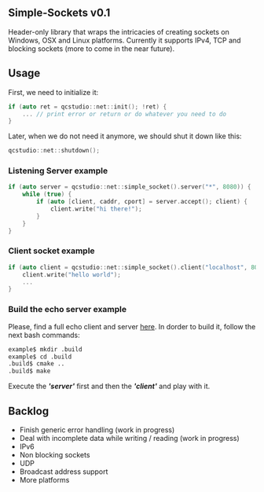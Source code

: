 ## Simple-Sockets v0.1

Header-only library that wraps the intricacies of creating sockets on Windows, OSX and Linux platforms. 
Currently it supports IPv4, TCP and blocking sockets (more to come in the near future).

## Usage

First, we need to initialize it:

```c++
if (auto ret = qcstudio::net::init(); !ret) {
    ... // print error or return or do whatever you need to do
}
```

Later, when we do not need it anymore, we should shut it down like this:

```c++
qcstudio::net::shutdown();
```

### Listening Server example

```c++
if (auto server = qcstudio::net::simple_socket().server("*", 8080)) {
    while (true) {
        if (auto [client, caddr, cport] = server.accept(); client) {
            client.write("hi there!");
        }
    }
}
```

### Client socket example

```c++
if (auto client = qcstudio::net::simple_socket().client("localhost", 8080)) {
    client.write("hello world");
    ...
}
```

### Build the echo server example

Please, find a full echo client and server [here](https://github.com/galtza/simple-sockets/blob/master/example/). In dorder to build it, follow the next bash commands:

```bash
example$ mkdir .build
example$ cd .build
.build$ cmake ..
.build$ make
```

Execute the **_'server'_** first and then the _**'client'**_ and play with it.

## Backlog
- Finish generic error handling (work in progress)
- Deal with incomplete data while writing / reading (work in progress)
- IPv6 
- Non blocking sockets
- UDP
- Broadcast address support
- More platforms
